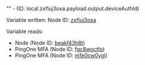 "" - (ID: local.zxfluj3oxa.payload.output.deviceAuthId)

Variable written:
Node ID: [zxfluj3oxa](../nodes/zxfluj3oxa.md)

Variable reads:
* Node (Node ID: [beakf43h8t](../nodes/beakf43h8t.md))
* PingOne MFA (Node ID: [fgc8woctfo](../nodes/fgc8woctfo.md))
* PingOne MFA (Node ID: [m1e0cw0ygl](../nodes/m1e0cw0ygl.md))
